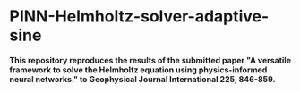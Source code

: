 # PINN-Helmholtz-solver-adaptive-sine
**This repository reproduces the results of the submitted paper "A versatile framework to solve the Helmholtz equation using physics-informed neural networks." to Geophysical Journal International 225, 846-859.**
